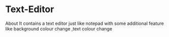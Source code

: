 # Text-Editor
About It contains a text editor just like notepad with some additional feature like background colour change ,text colour change
